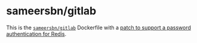 # sameersbn/gitlab

This is the [`sameersbn/gitlab`](https://github.com/sameersbn/docker-gitlab) Dockerfile with a [patch to support a password authentication for Redis](https://github.com/sameersbn/docker-gitlab/pull/2179). 
